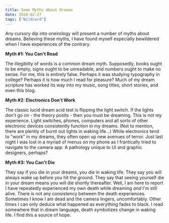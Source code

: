 ```yaml
---
title: Some Myths About Dreams
date: 2020-02-27
tags: ["Wildcard"]
---
```


Any cursory dip into oneirology will present a number of myths about dreams. Believing these myths, I have found myself especially bewildered when I have experiences of the contrary.

<!--x-->

**Myth #1: You Can't Read**

The illegibilty of words is a common dream myth. Supposedly, books ought to be empty, signs ought to be unreadable, and numbers ought to make no sense. For me, this is entirely false. Perhaps it was studying typography in college? Perhaps it is how much I read for pleasure? Much of my dream scripture has worked its way into my music, song titles, short stories, and even this blog.

**Myth #2: Electronics Don't Work**

The classic lucid dream acid test is flipping the light switch. If the lights don't go on - the theory posits - then you must be dreaming. This is not my experience. Light switches, phones, computers and all sorts of other electronic devices consistently function in my dreams. (Not to mention, there are plently of burnt out lights in waking life...) While electronics tend to "work" in my dreams, they often open up new avenues of terror. Just last night I was lost in a myriad of menus on my phone as I frantically tried to navigate to the camera app. A pathology unique to UI and graphic designers, perhaps?

**Myth #3: You Can't Die**

They say if you die in your dreams, you die in waking life. They say you will always wake up before you hit the ground. They say that seeing yourself die in your dream means you will die shortly thereafter. Well, I am here to report I have repeatedly experienced my own death while dreaming _and_ I'm still alive. There is not any consistency between the death experiences. Sometimes I know I am dead and the camera lingers, uncomfortably. Other times I can only deduce what happened as everything fades to black. I read somewhere that in dream language, death symbolizes change in waking life. I find this a source of hope.
